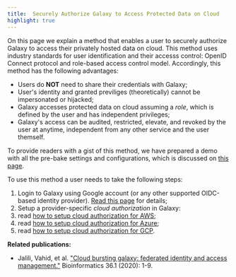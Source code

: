 ```yaml
---
title:  Securely Authorize Galaxy to Access Protected Data on Cloud
highlight: true
---
```


On this page we explain a method that enables a user to securely authorize Galaxy to access their privately
hosted data on cloud. This method uses industry standards for user identification and their accesss control:
OpenID Connect protocol and role-based access control model. Accordingly, this method has the following
advantages:

* Users do **NOT** need to share their credentials with Galaxy;
* User's identity and granted previliges (theoretically) cannot be impersonated or hijacked;
* Galaxy accesses protected data on cloud assuming a *role*, which is defined by the user and has
independent privileges;
* Galaxy's access can be audited, restricted, elevate, and revoked by the user at anytime,
independent from any other service and the user themself.

To provide readers with a gist of this method, we have prepared a demo with all the
pre-bake settings and configurations, which is discussed on [this page](/authnz/cloud/demo/).


To use this method a user needs to take the following steps:

1. Login to Galaxy using Google account (or any other supported OIDC-based identity provider). [Read this page](/authnz/config/oidc/) for details;
2. Setup a provider-specific _cloud authorization_ in Galaxy:
 1. read [how to setup cloud authorization for AWS](/authnz/cloud/aws/);
 2. read [how to setup cloud authorization for Azure](/authnz/cloud/azure/);
 3. read [how to setup cloud authorization for GCP](/authnz/cloud/gcp/).

**Related publications:**
* Jalili, Vahid, et al. ["Cloud bursting galaxy: federated identity and access management."](https://doi.org/10.1093/bioinformatics/btz472) Bioinformatics 36.1 (2020): 1-9.
